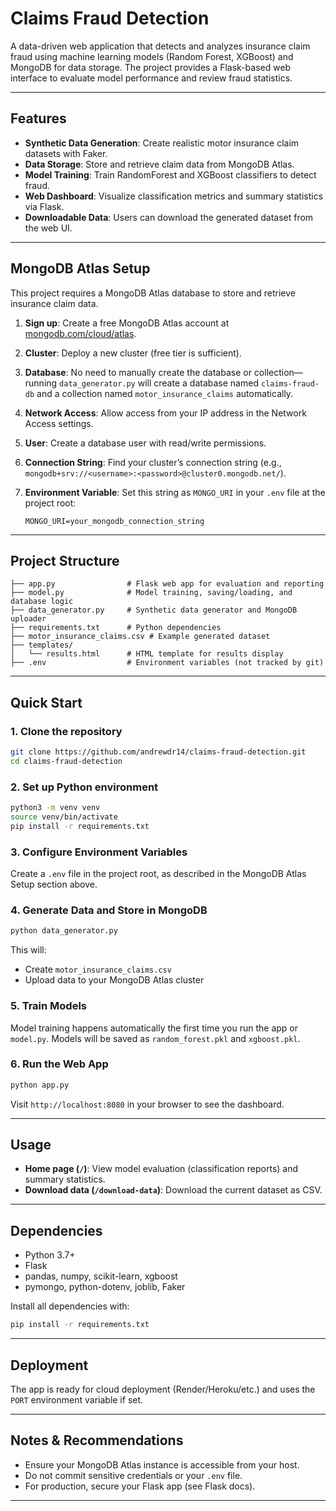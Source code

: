 # Claims Fraud Detection

A data-driven web application that detects and analyzes insurance claim fraud using machine learning models (Random Forest, XGBoost) and MongoDB for data storage. The project provides a Flask-based web interface to evaluate model performance and review fraud statistics.

---

## Features

- **Synthetic Data Generation**: Create realistic motor insurance claim datasets with Faker.
- **Data Storage**: Store and retrieve claim data from MongoDB Atlas.
- **Model Training**: Train RandomForest and XGBoost classifiers to detect fraud.
- **Web Dashboard**: Visualize classification metrics and summary statistics via Flask.
- **Downloadable Data**: Users can download the generated dataset from the web UI.

---

## MongoDB Atlas Setup

This project requires a MongoDB Atlas database to store and retrieve insurance claim data.

1. **Sign up**: Create a free MongoDB Atlas account at [mongodb.com/cloud/atlas](https://www.mongodb.com/cloud/atlas).
2. **Cluster**: Deploy a new cluster (free tier is sufficient).
3. **Database**: No need to manually create the database or collection—running `data_generator.py` will create a database named `claims-fraud-db` and a collection named `motor_insurance_claims` automatically.
4. **Network Access**: Allow access from your IP address in the Network Access settings.
5. **User**: Create a database user with read/write permissions.
6. **Connection String**: Find your cluster’s connection string (e.g., `mongodb+srv://<username>:<password>@cluster0.mongodb.net/`).  
7. **Environment Variable**: Set this string as `MONGO_URI` in your `.env` file at the project root:

    ```
    MONGO_URI=your_mongodb_connection_string
    ```

---

## Project Structure

```
├── app.py                # Flask web app for evaluation and reporting
├── model.py              # Model training, saving/loading, and database logic
├── data_generator.py     # Synthetic data generator and MongoDB uploader
├── requirements.txt      # Python dependencies
├── motor_insurance_claims.csv # Example generated dataset
├── templates/
│   └── results.html      # HTML template for results display
├── .env                  # Environment variables (not tracked by git)
```

---

## Quick Start

### 1. Clone the repository

```bash
git clone https://github.com/andrewdr14/claims-fraud-detection.git
cd claims-fraud-detection
```

### 2. Set up Python environment

```bash
python3 -m venv venv
source venv/bin/activate
pip install -r requirements.txt
```

### 3. Configure Environment Variables

Create a `.env` file in the project root, as described in the MongoDB Atlas Setup section above.

### 4. Generate Data and Store in MongoDB

```bash
python data_generator.py
```

This will:
- Create `motor_insurance_claims.csv`
- Upload data to your MongoDB Atlas cluster

### 5. Train Models

Model training happens automatically the first time you run the app or `model.py`. Models will be saved as `random_forest.pkl` and `xgboost.pkl`.

### 6. Run the Web App

```bash
python app.py
```

Visit `http://localhost:8080` in your browser to see the dashboard.

---

## Usage

- **Home page (`/`)**: View model evaluation (classification reports) and summary statistics.
- **Download data (`/download-data`)**: Download the current dataset as CSV.

---

## Dependencies

- Python 3.7+
- Flask
- pandas, numpy, scikit-learn, xgboost
- pymongo, python-dotenv, joblib, Faker

Install all dependencies with:

```bash
pip install -r requirements.txt
```

---

## Deployment

The app is ready for cloud deployment (Render/Heroku/etc.) and uses the `PORT` environment variable if set.

---

## Notes & Recommendations

- Ensure your MongoDB Atlas instance is accessible from your host.
- Do not commit sensitive credentials or your `.env` file.
- For production, secure your Flask app (see Flask docs).

---


